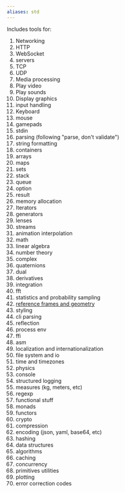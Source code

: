 ```yaml
---
aliases: std
---
```


Includes tools for:
1. Networking
  1. HTTP
  2. WebSocket
  3. servers
  4. TCP
  5. UDP
2. Media processing
  1. Play video
  2. Play sounds
  3. Display graphics
3. input handling
  1. Keyboard
  2. mouse
  3. gamepads
  4. stdin
4. parsing (following "parse, don't validate")
5. string formatting
6. containers
  1. arrays
  2. maps
  3. sets
  4. stack
  5. queue
  6. option
  7. result
7. memory allocation
8. Iterators
9.  generators
10. lenses
11. streams
12. animation interpolation
13. math
  1. linear algebra
  2. number theory
  3. complex
  4. quaternions
  5. dual
  6. derivatives
  7. integration
  8. fft
  9. statistics and probability sampling
  10. [reference frames and geometry](https://www.cs.cornell.edu/~asampson/blog/gator.html)
14. styling
15. cli parsing
16. reflection 
17. process env
18. ffi
19. asm
20. localization and internationalization 
21. file system and io
22. time and timezones
23. physics
24. console
25. structured logging
26. measures (kg, meters, etc)
27. regexp
28. functional stuff
  1. monads
  2. functors
29. crypto
30. compression
31. encoding (json, yaml, base64, etc)
32. hashing
33. data structures
34. algorithms
35. caching
36. concurrency
37. primitives utilities
38. plotting
39. error correction codes